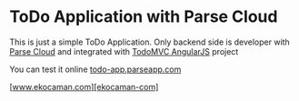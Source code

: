 # ToDo Application with Parse Cloud

This is just a simple ToDo Application. Only backend side is developer with [Parse Cloud][parse-com] and integrated with [TodoMVC AngularJS][todomvc-github] project

You can test it online [todo-app.parseapp.com][todo-app-online]

[www.ekocaman.com][ekocaman-com]

[todomvc-github]: https://github.com/tastejs/todomvc
[parse-com]: http://www.parse.com
[todo-app-online]: http://todo-app.parseapp.com
[ekocaman-com]: http://www.ekocaman.com
